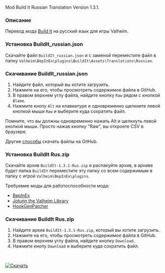 Mod Build It Russian Translation Version 1.3.1.

### Описание

Перевод мода [Build It](https://www.nexusmods.com/valheim/mods/1385) на русский язык для игры Valheim. 

### Установка BuildIt_russian.json

Скачайте файл `BuildIt_russian.json` и с заменой переместите файл в папку `Valheim\BepInEx\plugins\BuildIt\Assets\Translations\Russian`.

### Скачивание BuildIt_russian.json

1. Найдите файл, который вы хотите загрузить.
2. Нажмите на его, чтобы просмотреть содержимое файла в GitHub.
3. В правом верхнем углу файла, найдите кнопку `Raw` рядом с кнопкой `Blame`.
4. Нажмите кнопу `Alt` на клавиатуре и одновременно щелкните левой кнопкой мыши `Raw` и выберите куда сохратить файл.

Помните, что вы должны одновременно нажать Alt и щелкнуть левой кнопкой мыши. Просто нажав кнопку "Raw", вы откроете CSV в браузере.

Другие [способы](https://coderoad.ru/4604663/%D0%A1%D0%BA%D0%B0%D1%87%D0%B0%D1%82%D1%8C-%D0%BE%D1%82%D0%B4%D0%B5%D0%BB%D1%8C%D0%BD%D1%8B%D0%B5-%D1%84%D0%B0%D0%B9%D0%BB%D1%8B-%D1%81-GitHub) скачать файлы на GitHub.

### Установка BuildIt Rus.zip

Скачайте архив `BuildIt-1.3.1-Rus.zip` и распакуйте архив, в архиве будет папка `BuildIt` переместите эту папку со всем содержимым в папку с игрой `Valheim\BepInEx\plugins`.

Требуемие моды для работоспособности мода:
* [BepInEx](https://valheim.thunderstore.io/package/denikson/BepInExPack_Valheim/)
* [Jotunn the Valheim Library](https://www.nexusmods.com/valheim/mods/1138)
* [HookGenPatcher](https://www.nexusmods.com/valheim/mods/505)

### Скачивание BuildIt Rus.zip
1. Найдите архив `BuildIt-1.3.1-Rus.zip`, который вы хотите загрузить.
2. Нажмите на его, чтобы просмотреть содержимое файла в GitHub.
3. В правом верхнем углу файла, найдите кнопку `Download`.
4. Нажмите кнопу `Download` и выберите куда сохратить файл.

<br>

[![Скачать](https://img.shields.io/badge/Скачать-1.3.1-blue?style=for-the-badge)](https://github.com/Dominowood371/Valheim-Mods/releases/download/BuildIt-1.3.1-Rus/BuildIt-1.3.1-Rus.zip)
